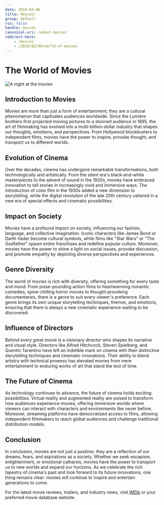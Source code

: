 ```yaml
---
date: 2024-03-06
title: Movies!
group: default
rss: false
handle: movies
canonical-uri: /about-movies
redirect-here: 
    - /movies
    - /2024/03/06/world-of-movies
---
```


# The World of Movies

![A night at the movies](https://images.squarespace-cdn.com/content/v1/580b43a95016e1a9c82a3a32/1679593570543-MIFU15QQUYATEV83HF6A/tastefilm_chocolate+drinks.jpg?format=2500w)

## Introduction to Movies

Movies are more than just a form of entertainment; they are a cultural phenomenon that captivates audiences worldwide. Since the Lumière brothers first projected moving pictures to a stunned audience in 1895, the art of filmmaking has evolved into a multi-billion-dollar industry that shapes our thoughts, emotions, and perspectives. From Hollywood blockbusters to independent films, movies have the power to inspire, provoke thought, and transport us to different worlds.

## Evolution of Cinema

Over the decades, cinema has undergone remarkable transformations, both technologically and artistically. From the silent era's black-and-white masterpieces to the advent of sound in the 1920s, movies have embraced innovation to tell stories in increasingly vivid and immersive ways. The introduction of color film in the 1930s added a new dimension to storytelling, while the digital revolution of the late 20th century ushered in a new era of special effects and cinematic possibilities.

## Impact on Society

Movies have a profound impact on society, influencing our fashion, language, and collective imagination. Iconic characters like James Bond or Darth Vader become cultural symbols, while films like "Star Wars" or "The Godfather" spawn entire franchises and redefine popular culture. Moreover, movies have the power to shine a light on social issues, provoke discussion, and promote empathy by depicting diverse perspectives and experiences.

## Genre Diversity

The world of movies is rich with diversity, offering something for every taste and mood. From pulse-pounding action films to heartwarming romantic comedies, spine-chilling horror movies to thought-provoking documentaries, there is a genre to suit every viewer's preference. Each genre brings its own unique storytelling techniques, themes, and emotions, ensuring that there is always a new cinematic experience waiting to be discovered.

## Influence of Directors

Behind every great movie is a visionary director who shapes its narrative and visual style. Directors like Alfred Hitchcock, Steven Spielberg, and Quentin Tarantino have left an indelible mark on cinema with their distinctive storytelling techniques and cinematic innovations. Their ability to blend artistry with technical prowess has elevated movies from mere entertainment to enduring works of art that stand the test of time.

## The Future of Cinema

As technology continues to advance, the future of cinema holds exciting possibilities. Virtual reality and augmented reality are poised to transform how audiences experience movies, offering immersive worlds where viewers can interact with characters and environments like never before. Moreover, streaming platforms have democratized access to films, allowing independent filmmakers to reach global audiences and challenge traditional distribution models.

## Conclusion

In conclusion, movies are not just a pastime; they are a reflection of our dreams, fears, and aspirations as a society. Whether we seek escapism, enlightenment, or emotional catharsis, movies have the power to transport us to new worlds and expand our horizons. As we celebrate the rich tapestry of cinema's past and look forward to its future innovations, one thing remains clear: movies will continue to inspire and entertain generations to come.

For the latest movie reviews, trailers, and industry news, visit [IMDb](https://www.imdb.com) or your preferred movie database website.
